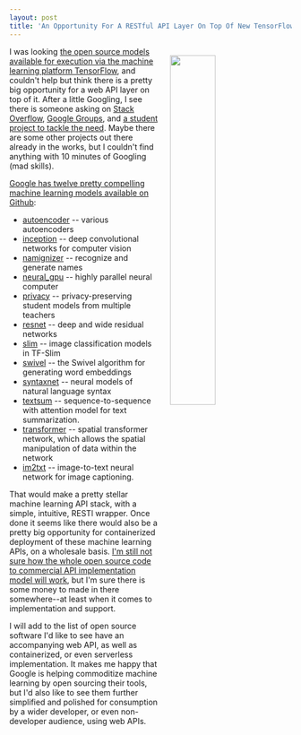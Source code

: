 ```yaml
---
layout: post
title: 'An Opportunity For A RESTful API Layer On Top Of New TensorFlow Models'
---
```

<p><img style="padding: 15px;" src="http://kinlane-productions.s3.amazonaws.com/api_evangelist_site/blog/tensorflow.jpg" alt="" width="40%" align="right" /></p>
<p>I was looking <a href="/admin/blog/autoencoder -- various autoencoders inception -- deep convolutional networks for computer vision namignizer -- recognize and generate names neural_gpu -- highly parallel neural computer privacy -- privacy-preserving student models from multiple teachers resnet -- deep and wide residual networks slim -- image classification models in TF-Slim swivel -- the Swivel algorithm for generating word embeddings syntaxnet -- neural models of natural language syntax textsum -- sequence-to-sequence with attention model for text summarization. transformer -- spatial transformer network, which allows the spatial manipulation of data within the network im2txt -- image-to-text neural network for image captioning.">the open source models available for execution via the machine learning&nbsp;platform TensorFlow</a>, and couldn't help but think there is a pretty big opportunity for a web API layer on top of it. After a little Googling, I see there is someone asking on <a href="ttp://stackoverflow.com/questions/34036689/example-for-deploying-a-tensorflow-model-via-a-restful-api">Stack Overflow</a>, <a href="https://groups.google.com/a/tensorflow.org/forum/#!topic/discuss/00-XOWAD4S0">Google Groups</a>, and <a href="https://github.com/Irtza/tensorflow_Server">a student project to tackle the need</a>. Maybe there are some other projects out there already in the works, but I couldn't find anything with 10 minutes of Googling (mad skills).</p>
<p><a href="https://github.com/tensorflow/models">Google has twelve pretty compelling machine learning models available on Github</a>:</p>
<ul>
<li><a href="https://github.com/tensorflow/models/blob/master/autoencoder">autoencoder</a>&nbsp;-- various autoencoders</li>
<li><a href="https://github.com/tensorflow/models/blob/master/inception">inception</a>&nbsp;-- deep convolutional networks for computer vision</li>
<li><a href="https://github.com/tensorflow/models/blob/master/namignizer">namignizer</a>&nbsp;-- recognize and generate names</li>
<li><a href="https://github.com/tensorflow/models/blob/master/neural_gpu">neural_gpu</a>&nbsp;-- highly parallel neural computer</li>
<li><a href="https://github.com/tensorflow/models/blob/master/privacy">privacy</a>&nbsp;-- privacy-preserving student models from multiple teachers</li>
<li><a href="https://github.com/tensorflow/models/blob/master/resnet">resnet</a>&nbsp;-- deep and wide residual networks</li>
<li><a href="https://github.com/tensorflow/models/blob/master/slim">slim</a>&nbsp;-- image classification models in TF-Slim</li>
<li><a href="https://github.com/tensorflow/models/blob/master/swivel">swivel</a>&nbsp;-- the Swivel algorithm for generating word embeddings</li>
<li><a href="https://github.com/tensorflow/models/blob/master/syntaxnet">syntaxnet</a>&nbsp;-- neural models of natural language syntax</li>
<li><a href="https://github.com/tensorflow/models/blob/master/textsum">textsum</a>&nbsp;-- sequence-to-sequence with attention model for text summarization.</li>
<li><a href="https://github.com/tensorflow/models/blob/master/transformer">transformer</a>&nbsp;-- spatial transformer network, which allows the spatial manipulation of data within the network</li>
<li><a href="https://github.com/tensorflow/models/blob/master/im2txt">im2txt</a>&nbsp;-- image-to-text neural network for image captioning.</li>
</ul>
<p>That would make a pretty stellar machine learning API stack, with a simple, intuitive, RESTl wrapper. Once done it seems like there would also be a pretty big opportunity for containerized deployment of these machine learning APIs, on a wholesale basis. <a href="http://apievangelist.com/2015/12/02/what-licensing-should-i-be-considering-when-i-take-open-source-software-and-offer-up-as-an-api/">I'm still not sure how the whole open source code to commercial API implementation model will work</a>, but I'm sure there is some money to made in there somewhere--at least when it comes to implementation and support.</p>
<p>I will add to the list of open source software I'd like to see have an accompanying web API, as well as containerized, or even serverless implementation. It makes me happy that Google is helping commoditize&nbsp;machine learning by open sourcing their tools, but I'd also like to see them further simplified and polished for consumption by a wider developer, or even non-developer audience, using web APIs.</p>